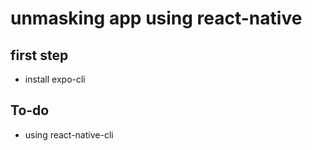 # unmasking app using react-native

## first step
- install expo-cli

## To-do
- using react-native-cli
